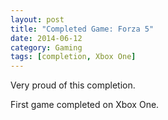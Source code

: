 ```yaml
---
layout: post
title: "Completed Game: Forza 5"
date: 2014-06-12
category: Gaming
tags: [completion, Xbox One]
---
```


Very proud of this completion.

First game completed on Xbox One.